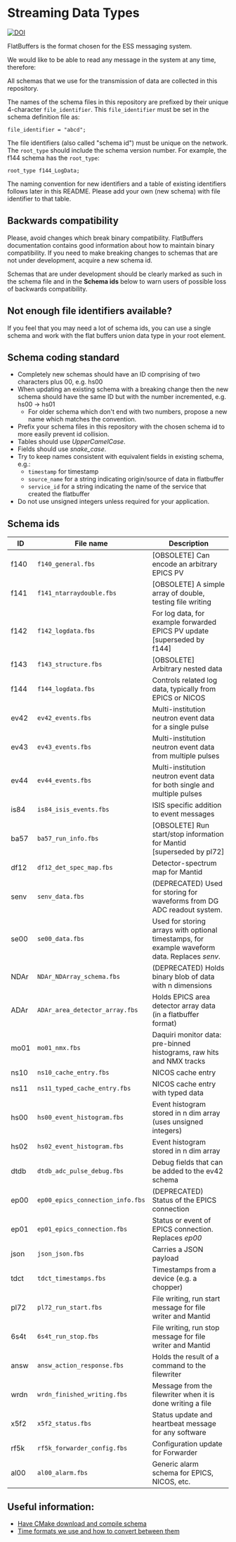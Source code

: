 # Streaming Data Types

[![DOI](https://zenodo.org/badge/81330954.svg)](https://zenodo.org/badge/latestdoi/81330954)

FlatBuffers is the format chosen for the ESS messaging system.

We would like to be able to read any message in the system at any time,
therefore:

All schemas that we use for the transmission of data are collected in this
repository.

The names of the schema files in this repository are prefixed by their unique
4-character `file_identifier`.  This `file_identifier` must be set in the
schema definition file as:
```
file_identifier = "abcd";
```

The file identifiers (also called "schema id") must be unique on the network.
The `root_type` should include the schema version number. For example, the f144 schema has
the `root_type`:
```
root_type f144_LogData;
```

The naming convention for new identifiers and a table of existing identifiers follows later in this README.
Please add your own (new schema) with file identifier to that table.


## Backwards compatibility

Please, avoid changes which break binary compatibility. FlatBuffers documentation contains good information about how to maintain binary compatibility. If you need to make breaking changes to schemas that are not under development, acquire a new schema id.

Schemas that are under development should be clearly marked as such in the schema file and in the **Schema ids** below to warn users of possible loss of backwards compatibility.

## Not enough file identifiers available?

If you feel that you may need a lot of schema ids, you can use a single schema
and work with the flat buffers union data type in your root element.


## Schema coding standard

* Completely new schemas should have an ID comprising of two characters plus 00, e.g. hs00
* When updating an existing schema with a breaking change then the new schema should have the same ID but with the number incremented, e.g. hs00 -> hs01
  * For older schema which don't end with two numbers, propose a new name which matches the convention.
* Prefix your schema files in this repository with the chosen schema id to more easily prevent id collision.
* Tables should use *UpperCamelCase*.
* Fields should use *snake_case*.
* Try to keep names consistent with equivalent fields in existing schema, e.g.:
  * `timestamp` for timestamp
  * `source_name` for a string indicating origin/source of data in flatbuffer
  * `service_id` for a string indicating the name of the service that created the flatbuffer
* Do not use unsigned integers unless required for your application.


## Schema ids
| ID   | File name                        | Description                                                          |
|------|----------------------------------|----------------------------------------------------------------------|
| f140 | `f140_general.fbs              ` | [OBSOLETE] Can encode an arbitrary EPICS PV
| f141 | `f141_ntarraydouble.fbs        ` | [OBSOLETE] A simple array of double, testing file writing
| f142 | `f142_logdata.fbs              ` | For log data, for example forwarded EPICS PV update [superseded by f144]
| f143 | `f143_structure.fbs            ` | [OBSOLETE] Arbitrary nested data
| f144 | `f144_logdata.fbs              ` | Controls related log data, typically from EPICS or NICOS
| ev42 | `ev42_events.fbs               ` | Multi-institution neutron event data for a single pulse
| ev43 | `ev43_events.fbs               ` | Multi-institution neutron event data from multiple pulses
| ev44 | `ev44_events.fbs               ` | Multi-institution neutron event data for both single and multiple pulses
| is84 | `is84_isis_events.fbs          ` | ISIS specific addition to event messages
| ba57 | `ba57_run_info.fbs             ` | [OBSOLETE] Run start/stop information for Mantid [superseded by pl72]
| df12 | `df12_det_spec_map.fbs         ` | Detector-spectrum map for Mantid
| senv | `senv_data.fbs                 ` | (DEPRECATED) Used for storing for waveforms from DG ADC readout system.
| se00 | `se00_data.fbs                 ` | Used for storing arrays with optional timestamps, for example waveform data. Replaces _senv_. 
| NDAr | `NDAr_NDArray_schema.fbs       ` | (DEPRECATED) Holds binary blob of data with n dimensions
| ADAr | `ADAr_area_detector_array.fbs  ` | Holds EPICS area detector array data (in a flatbuffer format)
| mo01 | `mo01_nmx.fbs                  ` | Daquiri monitor data: pre-binned histograms, raw hits and NMX tracks
| ns10 | `ns10_cache_entry.fbs          ` | NICOS cache entry
| ns11 | `ns11_typed_cache_entry.fbs    ` | NICOS cache entry with typed data
| hs00 | `hs00_event_histogram.fbs      ` | Event histogram stored in n dim array (uses unsigned integers)
| hs02 | `hs02_event_histogram.fbs      ` | Event histogram stored in n dim array
| dtdb | `dtdb_adc_pulse_debug.fbs      ` | Debug fields that can be added to the ev42 schema
| ep00 | `ep00_epics_connection_info.fbs` | (DEPRECATED) Status of the EPICS connection
| ep01 | `ep01_epics_connection.fbs  `    | Status or event of EPICS connection. Replaces _ep00_
| json | `json_json.fbs                 ` | Carries a JSON payload
| tdct | `tdct_timestamps.fbs           ` | Timestamps from a device (e.g. a chopper)
| pl72 | `pl72_run_start.fbs            ` | File writing, run start message for file writer and Mantid
| 6s4t | `6s4t_run_stop.fbs             ` | File writing, run stop message for file writer and Mantid
| answ | `answ_action_response.fbs      ` | Holds the result of a command to the filewriter
| wrdn | `wrdn_finished_writing.fbs     ` | Message from the filewriter when it is done writing a file
| x5f2 | `x5f2_status.fbs               ` | Status update and heartbeat message for any software
| rf5k | `rf5k_forwarder_config.fbs     ` | Configuration update for Forwarder
| al00 | `al00_alarm.fbs                ` | Generic alarm schema for EPICS, NICOS, etc.


## Useful information:

- [Have CMake download and compile schema](documentation/cmakeCompileSchema.md)
- [Time formats we use and how to convert between them](documentation/timestamps.md)
